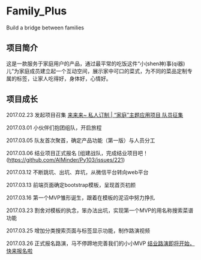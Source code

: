 # Family_Plus
Build a bridge between families


## 项目简介

这是一款服务于家庭用户的产品，通过最平常的吃饭这件“小(shen神)事(qi器)儿”为家庭成员建立起一个互动空间，展示家中可口的菜式，为不同的菜品定制专属的标签，让家人吃得好，身体好，心情好。

## 项目成长

2017.02.23    发起项目召集 [来来来~ 私人订制 | “家庭”主题应用项目 队员征集](https://github.com/AIMinder/Py103/issues/255)

2017.03.01    小伙伴们抱团组队，开启旅程

2017.03.05    队友首次聚首，确定产品功能（第一版）与人员分工

2017.03.06    结业项目正式报名 [组建战队，完成结业项目吧！(https://github.com/AIMinder/Py103/issues/221)

2017.03.12    不断跳坑、出坑、弃坑，从微信平台转向web平台

2017.03.13    前端页面确定bootstrap模板，呈现首页初颜

2017.03.16    第一个MVP雏形诞生，跟着在模板的泥沼中努力挣扎

2017.03.23    割舍对模板的执念，笨办法出坑，实现第一个MVP的用名称搜索菜谱功能

2017.03.25    增加分类搜索页面与标签显示功能，制作路演视频

2017.03.26    正式报名路演，马不停蹄地完善我们的小小MVP [结业路演即将开始，快来报名啦](https://github.com/AIMinder/Py103/issues/291)
